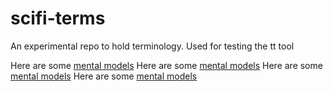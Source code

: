 # scifi-terms
An experimental repo to hold terminology. Used for testing the tt tool

Here are some [mental models](@ctwg:mental-models)
Here are some [mental models]($ctwg:mental-models)
Here are some [mental models](#ctwg@mental-models)
Here are some [mental models](#mental-modelsctwg)
